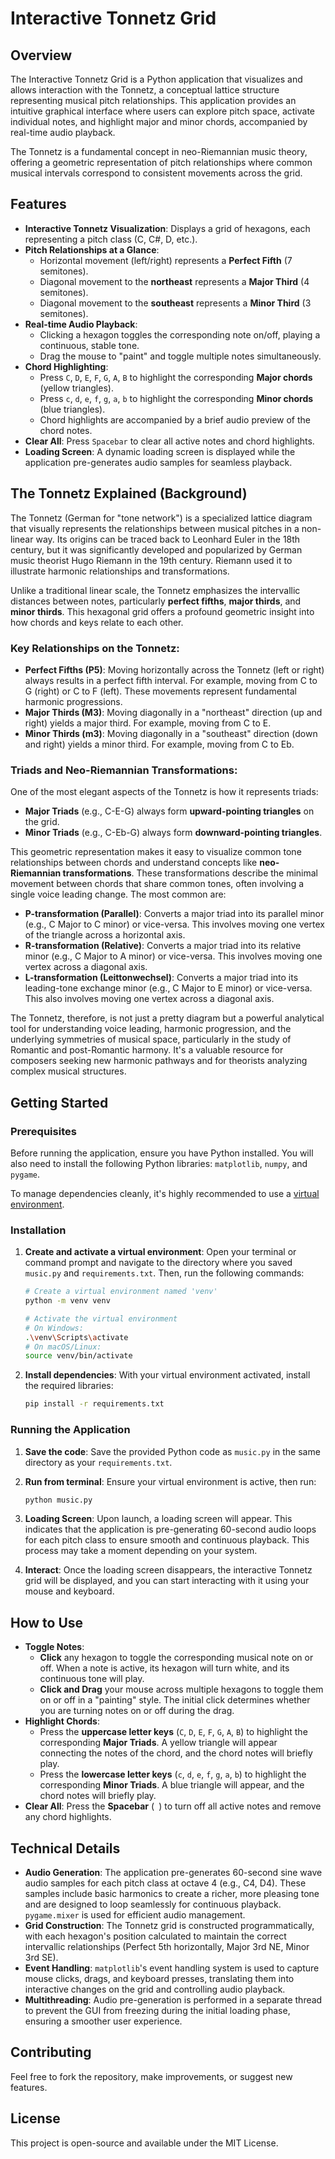 # Interactive Tonnetz Grid

## Overview

The Interactive Tonnetz Grid is a Python application that visualizes and allows interaction with the Tonnetz, a conceptual lattice structure representing musical pitch relationships. This application provides an intuitive graphical interface where users can explore pitch space, activate individual notes, and highlight major and minor chords, accompanied by real-time audio playback.

The Tonnetz is a fundamental concept in neo-Riemannian music theory, offering a geometric representation of pitch relationships where common musical intervals correspond to consistent movements across the grid.

## Features

* **Interactive Tonnetz Visualization**: Displays a grid of hexagons, each representing a pitch class (C, C#, D, etc.).
* **Pitch Relationships at a Glance**:
    * Horizontal movement (left/right) represents a **Perfect Fifth** (7 semitones).
    * Diagonal movement to the **northeast** represents a **Major Third** (4 semitones).
    * Diagonal movement to the **southeast** represents a **Minor Third** (3 semitones).
* **Real-time Audio Playback**:
    * Clicking a hexagon toggles the corresponding note on/off, playing a continuous, stable tone.
    * Drag the mouse to "paint" and toggle multiple notes simultaneously.
* **Chord Highlighting**:
    * Press `C`, `D`, `E`, `F`, `G`, `A`, `B` to highlight the corresponding **Major chords** (yellow triangles).
    * Press `c`, `d`, `e`, `f`, `g`, `a`, `b` to highlight the corresponding **Minor chords** (blue triangles).
    * Chord highlights are accompanied by a brief audio preview of the chord notes.
* **Clear All**: Press `Spacebar` to clear all active notes and chord highlights.
* **Loading Screen**: A dynamic loading screen is displayed while the application pre-generates audio samples for seamless playback.

## The Tonnetz Explained (Background)

The Tonnetz (German for "tone network") is a specialized lattice diagram that visually represents the relationships between musical pitches in a non-linear way. Its origins can be traced back to Leonhard Euler in the 18th century, but it was significantly developed and popularized by German music theorist Hugo Riemann in the 19th century. Riemann used it to illustrate harmonic relationships and transformations.

Unlike a traditional linear scale, the Tonnetz emphasizes the intervallic distances between notes, particularly **perfect fifths**, **major thirds**, and **minor thirds**. This hexagonal grid offers a profound geometric insight into how chords and keys relate to each other.

### Key Relationships on the Tonnetz:

* **Perfect Fifths (P5)**: Moving horizontally across the Tonnetz (left or right) always results in a perfect fifth interval. For example, moving from C to G (right) or C to F (left). These movements represent fundamental harmonic progressions.
* **Major Thirds (M3)**: Moving diagonally in a "northeast" direction (up and right) yields a major third. For example, moving from C to E.
* **Minor Thirds (m3)**: Moving diagonally in a "southeast" direction (down and right) yields a minor third. For example, moving from C to Eb.

### Triads and Neo-Riemannian Transformations:

One of the most elegant aspects of the Tonnetz is how it represents triads:

* **Major Triads** (e.g., C-E-G) always form **upward-pointing triangles** on the grid.
* **Minor Triads** (e.g., C-Eb-G) always form **downward-pointing triangles**.

This geometric representation makes it easy to visualize common tone relationships between chords and understand concepts like **neo-Riemannian transformations**. These transformations describe the minimal movement between chords that share common tones, often involving a single voice leading change. The most common are:

* **P-transformation (Parallel)**: Converts a major triad into its parallel minor (e.g., C Major to C minor) or vice-versa. This involves moving one vertex of the triangle across a horizontal axis.
* **R-transformation (Relative)**: Converts a major triad into its relative minor (e.g., C Major to A minor) or vice-versa. This involves moving one vertex across a diagonal axis.
* **L-transformation (Leittonwechsel)**: Converts a major triad into its leading-tone exchange minor (e.g., C Major to E minor) or vice-versa. This also involves moving one vertex across a diagonal axis.

The Tonnetz, therefore, is not just a pretty diagram but a powerful analytical tool for understanding voice leading, harmonic progression, and the underlying symmetries of musical space, particularly in the study of Romantic and post-Romantic harmony. It's a valuable resource for composers seeking new harmonic pathways and for theorists analyzing complex musical structures.

## Getting Started

### Prerequisites

Before running the application, ensure you have Python installed. You will also need to install the following Python libraries: `matplotlib`, `numpy`, and `pygame`.

To manage dependencies cleanly, it's highly recommended to use a [virtual environment](https://docs.python.org/3/library/venv.html).

### Installation


1.  **Create and activate a virtual environment**:
    Open your terminal or command prompt and navigate to the directory where you saved `music.py` and `requirements.txt`. Then, run the following commands:

    ```bash
    # Create a virtual environment named 'venv'
    python -m venv venv

    # Activate the virtual environment
    # On Windows:
    .\venv\Scripts\activate
    # On macOS/Linux:
    source venv/bin/activate
    ```

2.  **Install dependencies**:
    With your virtual environment activated, install the required libraries:

    ```bash
    pip install -r requirements.txt
    ```

### Running the Application

1.  **Save the code**: Save the provided Python code as `music.py` in the same directory as your `requirements.txt`.
2.  **Run from terminal**: Ensure your virtual environment is active, then run:

    ```bash
    python music.py
    ```

3.  **Loading Screen**: Upon launch, a loading screen will appear. This indicates that the application is pre-generating 60-second audio loops for each pitch class to ensure smooth and continuous playback. This process may take a moment depending on your system.
4.  **Interact**: Once the loading screen disappears, the interactive Tonnetz grid will be displayed, and you can start interacting with it using your mouse and keyboard.

## How to Use

* **Toggle Notes**:
    * **Click** any hexagon to toggle the corresponding musical note on or off. When a note is active, its hexagon will turn white, and its continuous tone will play.
    * **Click and Drag** your mouse across multiple hexagons to toggle them on or off in a "painting" style. The initial click determines whether you are turning notes on or off during the drag.
* **Highlight Chords**:
    * Press the **uppercase letter keys** (`C`, `D`, `E`, `F`, `G`, `A`, `B`) to highlight the corresponding **Major Triads**. A yellow triangle will appear connecting the notes of the chord, and the chord notes will briefly play.
    * Press the **lowercase letter keys** (`c`, `d`, `e`, `f`, `g`, `a`, `b`) to highlight the corresponding **Minor Triads**. A blue triangle will appear, and the chord notes will briefly play.
* **Clear All**: Press the **Spacebar** (` `) to turn off all active notes and remove any chord highlights.

## Technical Details

* **Audio Generation**: The application pre-generates 60-second sine wave audio samples for each pitch class at octave 4 (e.g., C4, D4). These samples include basic harmonics to create a richer, more pleasing tone and are designed to loop seamlessly for continuous playback. `pygame.mixer` is used for efficient audio management.
* **Grid Construction**: The Tonnetz grid is constructed programmatically, with each hexagon's position calculated to maintain the correct intervallic relationships (Perfect 5th horizontally, Major 3rd NE, Minor 3rd SE).
* **Event Handling**: `matplotlib`'s event handling system is used to capture mouse clicks, drags, and keyboard presses, translating them into interactive changes on the grid and controlling audio playback.
* **Multithreading**: Audio pre-generation is performed in a separate thread to prevent the GUI from freezing during the initial loading phase, ensuring a smoother user experience.

## Contributing

Feel free to fork the repository, make improvements, or suggest new features.

## License

This project is open-source and available under the MIT License.
